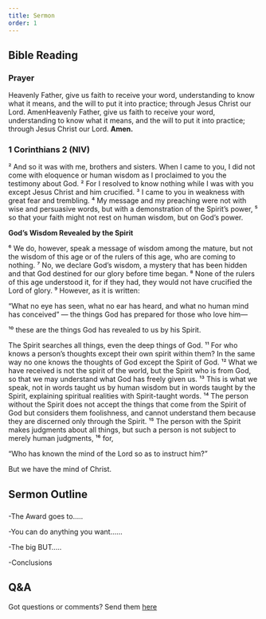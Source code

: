 ```yaml
---
title: Sermon 
order: 1
---
```


## Bible Reading

### Prayer
Heavenly Father, give us faith to receive your word, understanding to know what it means, and the will to put it into practice; through Jesus Christ our Lord. AmenHeavenly Father, give us faith to receive your word, understanding to know what it means, and the will to put it into practice; through Jesus Christ our Lord. 
**Amen.**


### 1 Corinthians 2 (NIV)

² And so it was with me, brothers and sisters. When I came to you, I did not come with eloquence or human wisdom as I proclaimed to you the testimony about God. ² For I resolved to know nothing while I was with you except Jesus Christ and him crucified. ³ I came to you in weakness with great fear and trembling. ⁴ My message and my preaching were not with wise and persuasive words, but with a demonstration of the Spirit’s power, ⁵ so that your faith might not rest on human wisdom, but on God’s power.

**God’s Wisdom Revealed by the Spirit**

⁶ We do, however, speak a message of wisdom among the mature, but not the wisdom of this age or of the rulers of this age, who are coming to nothing. ⁷ No, we declare God’s wisdom, a mystery that has been hidden and that God destined for our glory before time began. ⁸ None of the rulers of this age understood it, for if they had, they would not have crucified the Lord of glory. ⁹ However, as it is written:

“What no eye has seen,
what no ear has heard,
and what no human mind has conceived” —
the things God has prepared for those who love him—

¹⁰ these are the things God has revealed to us by his Spirit.

The Spirit searches all things, even the deep things of God. ¹¹ For who knows a person’s thoughts except their own spirit within them? In the same way no one knows the thoughts of God except the Spirit of God. ¹² What we have received is not the spirit of the world, but the Spirit who is from God, so that we may understand what God has freely given us. ¹³ This is what we speak, not in words taught us by human wisdom but in words taught by the Spirit, explaining spiritual realities with Spirit-taught words. ¹⁴ The person without the Spirit does not accept the things that come from the Spirit of God but considers them foolishness, and cannot understand them because they are discerned only through the Spirit. ¹⁵ The person with the Spirit makes judgments about all things, but such a person is not subject to merely human judgments, ¹⁶ for,

“Who has known the mind of the Lord
so as to instruct him?” 

But we have the mind of Christ.

## Sermon Outline
### 

-The Award goes to…..

-You can do anything you want……

-The big BUT…..

-Conclusions 




## Q&A
Got questions or comments? Send them [here](https://tinyurl.com/SGHACQuestionsAnswers)
